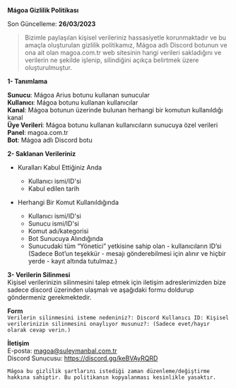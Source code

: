 **Mágoa Gizlilik Politikası**

Son Güncelleme: **26/03/2023**

> Bizimle paylaşılan kişisel verileriniz hassasiyetle korunmaktadır ve bu amaçla oluşturulan gizlilik politikamız, Mágoa adlı Discord botunun ve ona ait olan magoa.com.tr web sitesinin hangi verileri sakladığını ve verilerin ne şekilde işlenip, silindiğini açıkça belirtmek üzere oluşturulmuştur.

**1- Tanımlama**

**Sunucu**: Mágoa Arius botunu kullanan sunucular\
**Kullanıcı**: Mágoa botunu kullanan kullanıcılar\
**Kanal**: Mágoa botunun üzerinde bulunan herhangi bir komutun kullanıldığı kanal\
**Üye Verileri**: Mágoa botunu kullanan kullanıcıların sunucuya özel verileri\
**Panel**: magoa.com.tr\
**Bot**: Mágoa adlı Discord botu

**2- Saklanan Verileriniz**
- Kuralları Kabul Ettiğiniz Anda
  - Kullanıcı ismi/ID'si
  - Kabul edilen tarih

- Herhangi Bir Komut Kullanıldığında
  - Kullanıcı ismi/ID'si
  - Sunucu ismi/ID'si
  - Komut adı/kategorisi
  - Bot Sunucuya Alındığında
  - Sunucudaki tüm “Yönetici” yetkisine sahip olan   - kullanıcıların ID’si (Sadece Bot’un teşekkür   - mesajı gönderebilmesi için alınır ve hiçbir yerde   - kayıt altında tutulmaz.)

**3- Verilerin Silinmesi**\
Kişisel verilerinizin silinmesini talep etmek için iletişim adreslerimizden bize sadece discord üzerinden ulaşmalı ve aşağıdaki formu doldurup göndermeniz gerekmektedir.

**Form**\
`Verilerin silinmesini isteme nedeniniz?:
Discord Kullanıcı ID:
Kişisel verilerinizin silinmesini onaylıyor musunuz?: (Sadece evet/hayır olarak cevap verin.)`

**İletişim**\
E-posta: magoa@suleymanbal.com.tr\
Discord Sunucusu: https://discord.gg/keBVAyRQRD

`Mágoa bu gizlilik şartlarını istediği zaman düzenleme/değiştirme hakkına sahiptir. Bu politikanın kopyalanması kesinlikle yasaktır.`
